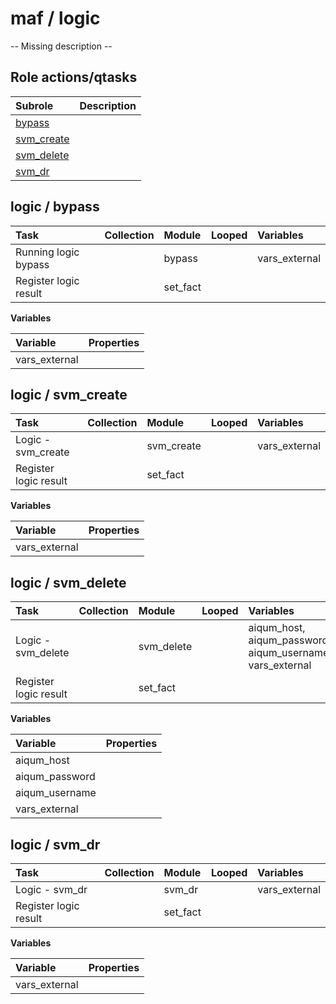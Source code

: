 # maf / logic 
-- Missing description --  
  






## Role actions/qtasks

| Subrole | Description |
| :------ | :---------- |
| [bypass](#logic--bypass) |  |
| [svm_create](#logic--svm_create) |  |
| [svm_delete](#logic--svm_delete) |  |
| [svm_dr](#logic--svm_dr) |  |



## logic / bypass

| Task | Collection | Module | Looped | Variables |
| :--- | :--------- | :----- | :----- | :-------- |
| Running logic bypass |  | bypass |  | vars_external |
| Register logic result |  | set_fact |  |  |


**Variables**

| Variable | Properties |
| :------- | :--------- |
| vars_external |  |



## logic / svm_create

| Task | Collection | Module | Looped | Variables |
| :--- | :--------- | :----- | :----- | :-------- |
| Logic - svm_create |  | svm_create |  | vars_external |
| Register logic result |  | set_fact |  |  |


**Variables**

| Variable | Properties |
| :------- | :--------- |
| vars_external |  |



## logic / svm_delete

| Task | Collection | Module | Looped | Variables |
| :--- | :--------- | :----- | :----- | :-------- |
| Logic - svm_delete |  | svm_delete |  | aiqum_host, aiqum_password, aiqum_username, vars_external |
| Register logic result |  | set_fact |  |  |


**Variables**

| Variable | Properties |
| :------- | :--------- |
| aiqum_host |  |
| aiqum_password |  |
| aiqum_username |  |
| vars_external |  |



## logic / svm_dr

| Task | Collection | Module | Looped | Variables |
| :--- | :--------- | :----- | :----- | :-------- |
| Logic - svm_dr |  | svm_dr |  | vars_external |
| Register logic result |  | set_fact |  |  |


**Variables**

| Variable | Properties |
| :------- | :--------- |
| vars_external |  |




